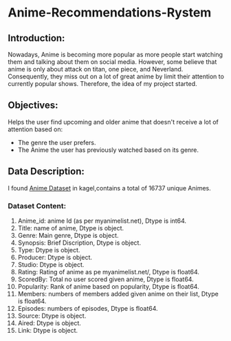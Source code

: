 # Anime-Recommendations-Rystem
## Introduction:
Nowadays, Anime is becoming more popular as more people start watching them and talking about them on social media. However, some believe that anime is only about attack on titan, one piece, and Neverland.
Consequently, they miss out on a lot of great anime by limit their attention to currently popular shows.
Therefore, the idea of my project started.
## Objectives:
Helps the user find upcoming and older anime that doesn't receive a lot of attention based on:
- The genre the user prefers.
- The Anime the user has previously watched based on its genre.
## Data Description:
I found [Anime Dataset](https://www.kaggle.com/vishalmane109/anime-recommendations-database) in kagel,contains a total of 16737 unique Animes.
### Dataset Content:
1. Anime_id: anime Id (as per myanimelist.net), Dtype is int64.
2. Title: name of anime, Dtype is object.
3. Genre: Main genre, Dtype is object.
4. Synopsis: Brief Discription, Dtype is object.
5. Type: Dtype is object.
6. Producer: Dtype is object.
7. Studio: Dtype is object.
8. Rating: Rating of anime as pe myanimelist.net/, Dtype is float64.
9. ScoredBy: Total no user scored given anime, Dtype is float64.
10. Popularity: Rank of anime based on popularity, Dtype is float64.
11. Members: numbers of members added given anime on their list, Dtype is float64.
12. Episodes: numbers of episodes, Dtype is float64.
13. Source: Dtype is object.
14. Aired: Dtype is object.
14. Link: Dtype is object.
